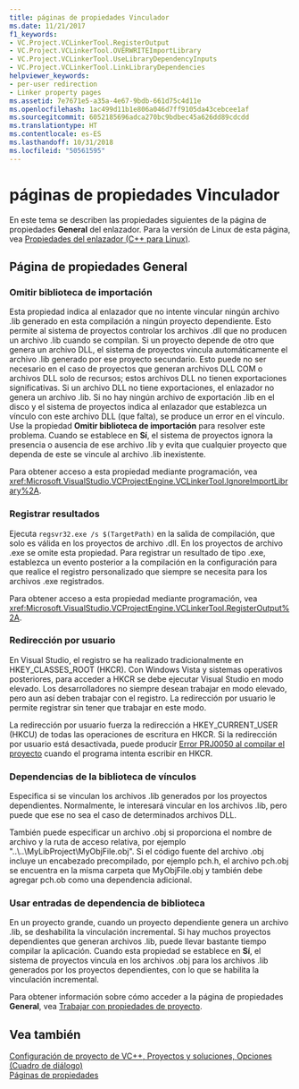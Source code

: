 ```yaml
---
title: páginas de propiedades Vinculador
ms.date: 11/21/2017
f1_keywords:
- VC.Project.VCLinkerTool.RegisterOutput
- VC.Project.VCLinkerTool.OVERWRITEImportLibrary
- VC.Project.VCLinkerTool.UseLibraryDependencyInputs
- VC.Project.VCLinkerTool.LinkLibraryDependencies
helpviewer_keywords:
- per-user redirection
- Linker property pages
ms.assetid: 7e7671e5-a35a-4e67-9bdb-661d75c4d11e
ms.openlocfilehash: 1ac499d11b1e806a046d7ff9105da43cebcee1af
ms.sourcegitcommit: 6052185696adca270bc9bdbec45a626dd89cdcdd
ms.translationtype: HT
ms.contentlocale: es-ES
ms.lasthandoff: 10/31/2018
ms.locfileid: "50561595"
---
```

# <a name="linker-property-pages"></a>páginas de propiedades Vinculador

En este tema se describen las propiedades siguientes de la página de propiedades **General** del enlazador. Para la versión de Linux de esta página, vea [Propiedades del enlazador (C++ para Linux)](../linux/prop-pages/linker-linux.md).

## <a name="general-page-properties"></a>Página de propiedades General

### <a name="ignore-import-library"></a>Omitir biblioteca de importación

Esta propiedad indica al enlazador que no intente vincular ningún archivo .lib generado en esta compilación a ningún proyecto dependiente. Esto permite al sistema de proyectos controlar los archivos .dll que no producen un archivo .lib cuando se compilan. Si un proyecto depende de otro que genera un archivo DLL, el sistema de proyectos vincula automáticamente el archivo .lib generado por ese proyecto secundario. Esto puede no ser necesario en el caso de proyectos que generan archivos DLL COM o archivos DLL solo de recursos; estos archivos DLL no tienen exportaciones significativas. Si un archivo DLL no tiene exportaciones, el enlazador no genera un archivo .lib. Si no hay ningún archivo de exportación .lib en el disco y el sistema de proyectos indica al enlazador que establezca un vínculo con este archivo DLL (que falta), se produce un error en el vínculo. Use la propiedad **Omitir biblioteca de importación** para resolver este problema. Cuando se establece en **Sí**, el sistema de proyectos ignora la presencia o ausencia de ese archivo .lib y evita que cualquier proyecto que dependa de este se vincule al archivo .lib inexistente.

Para obtener acceso a esta propiedad mediante programación, vea <xref:Microsoft.VisualStudio.VCProjectEngine.VCLinkerTool.IgnoreImportLibrary%2A>.

### <a name="register-output"></a>Registrar resultados

Ejecuta `regsvr32.exe /s $(TargetPath)` en la salida de compilación, que solo es válida en los proyectos de archivo .dll. En los proyectos de archivo .exe se omite esta propiedad. Para registrar un resultado de tipo .exe, establezca un evento posterior a la compilación en la configuración para que realice el registro personalizado que siempre se necesita para los archivos .exe registrados.

Para obtener acceso a esta propiedad mediante programación, vea <xref:Microsoft.VisualStudio.VCProjectEngine.VCLinkerTool.RegisterOutput%2A>.

### <a name="per-user-redirection"></a>Redirección por usuario

En Visual Studio, el registro se ha realizado tradicionalmente en HKEY_CLASSES_ROOT (HKCR). Con Windows Vista y sistemas operativos posteriores, para acceder a HKCR se debe ejecutar Visual Studio en modo elevado. Los desarrolladores no siempre desean trabajar en modo elevado, pero aun así deben trabajar con el registro. La redirección por usuario le permite registrar sin tener que trabajar en este modo.

La redirección por usuario fuerza la redirección a HKEY\_CURRENT\_USER (HKCU) de todas las operaciones de escritura en HKCR. Si la redirección por usuario está desactivada, puede producir [Error PRJ0050 al compilar el proyecto](../error-messages/tool-errors/project-build-error-prj0050.md) cuando el programa intenta escribir en HKCR.

### <a name="link-library-dependencies"></a>Dependencias de la biblioteca de vínculos

Especifica si se vinculan los archivos .lib generados por los proyectos dependientes. Normalmente, le interesará vincular en los archivos .lib, pero puede que ese no sea el caso de determinados archivos DLL.

También puede especificar un archivo .obj si proporciona el nombre de archivo y la ruta de acceso relativa, por ejemplo "..\\..\MyLibProject\MyObjFile.obj". Si el código fuente del archivo .obj incluye un encabezado precompilado, por ejemplo pch.h, el archivo pch.obj se encuentra en la misma carpeta que MyObjFile.obj y también debe agregar pch.ob como una dependencia adicional.

### <a name="use-library-dependency-inputs"></a>Usar entradas de dependencia de biblioteca

En un proyecto grande, cuando un proyecto dependiente genera un archivo .lib, se deshabilita la vinculación incremental. Si hay muchos proyectos dependientes que generan archivos .lib, puede llevar bastante tiempo compilar la aplicación. Cuando esta propiedad se establece en **Sí**, el sistema de proyectos vincula en los archivos .obj para los archivos .lib generados por los proyectos dependientes, con lo que se habilita la vinculación incremental.

Para obtener información sobre cómo acceder a la página de propiedades **General**, vea [Trabajar con propiedades de proyecto](../ide/working-with-project-properties.md).

## <a name="see-also"></a>Vea también

[Configuración de proyecto de VC++, Proyectos y soluciones, Opciones (Cuadro de diálogo)](/visualstudio/ide/reference/vcpp-project-settings-projects-and-solutions-options-dialog-box)<br>
[Páginas de propiedades](../ide/property-pages-visual-cpp.md)
